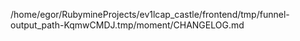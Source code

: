 /home/egor/RubymineProjects/ev1lcap_castle/frontend/tmp/funnel-output_path-KqmwCMDJ.tmp/moment/CHANGELOG.md